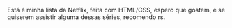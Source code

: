Está é minha lista da Netflix, feita com HTML/CSS, espero que gostem, e se quiserem assistir alguma dessas séries, recomendo rs.
